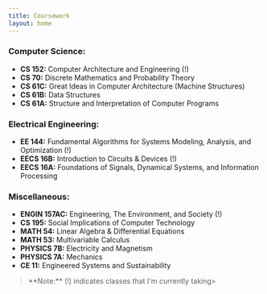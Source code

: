 ```yaml
---
title: Coursework
layout: home
---
```


### Computer Science:
- **CS 152:** Computer Architecture and Engineering (!)
- **CS 70:** Discrete Mathematics and Probability Theory
- **CS 61C:** Great Ideas in Computer Architecture (Machine Structures)
- **CS 61B:** Data Structures
- **CS 61A:** Structure and Interpretation of Computer Programs

### Electrical Engineering:
- **EE 144:** Fundamental Algorithms for Systems Modeling, Analysis, and Optimization (!)
- **EECS 16B:** Introduction to Circuits & Devices (!)
- **EECS 16A:** Foundations of Signals, Dynamical Systems, and Information Processing

### Miscellaneous:
- **ENGIN 157AC:** Engineering, The Environment, and Society (!)
- **CS 195:** Social Implications of Computer Technology
- **MATH 54:** Linear Algebra & Differential Equations
- **MATH 53:** Multivariable Calculus
- **PHYSICS 7B:** Electricity and Magnetism
- **PHYSICS 7A:** Mechanics
- **CE 11:** Engineered Systems and Sustainability

<blockquote title="Blockquote title">
  <p>**Note:** (!) indicates classes that I'm currently taking>
</blockquote>
